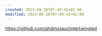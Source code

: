 ```yaml
---
created: 2023-09-26T07:49:41+02:00
modified: 2023-09-26T07:49:41+02:00
---
```


https://github.com/ahdinosaur/intertwingled
